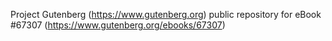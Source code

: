 Project Gutenberg (https://www.gutenberg.org) public repository for
eBook #67307 (https://www.gutenberg.org/ebooks/67307)
